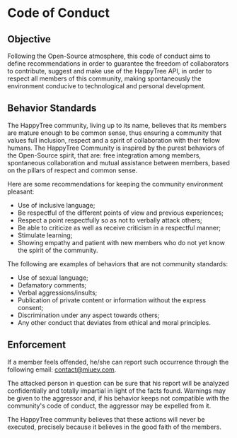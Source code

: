 # Code of Conduct

## Objective

Following the Open-Source atmosphere, this code of conduct aims to
define recommendations in order to guarantee the freedom of
collaborators to contribute, suggest and make use of the HappyTree
API, in order to respect all members of this community, making
spontaneously the environment conducive to technological and personal
development.

## Behavior Standards

The HappyTree community, living up to its name, believes that its
members are mature enough to be common sense, thus ensuring a
community that values full inclusion, respect and a spirit of
collaboration with their fellow humans. The HappyTree Community is
inspired by the purest behaviors of the Open-Source spirit, that are:
free integration among members, spontaneous collaboration and mutual
assistance between members, based on the pillars of respect and
common sense.

Here are some recommendations for keeping the community environment
pleasant:

* Use of inclusive language;
* Be respectful of the different points of view and previous
 experiences;
* Respect a point respectfully so as not to verbally attack others;
* Be able to criticize as well as receive criticism in a respectful
 manner;
* Stimulate learning;
* Showing empathy and patient with new members who do not yet know
 the spirit of the community.
 
The following are examples of behaviors that are not community
standards:

* Use of sexual language;
* Defamatory comments;
* Verbal aggressions/insults;
* Publication of private content or information without the express
 consent;
* Discrimination under any aspect towards others;
* Any other conduct that deviates from ethical and moral principles.

## Enforcement

If a member feels offended, he/she can report such occurrence through
the following email: contact@miuey.com.

The attacked person in question can be sure that his report will be
analyzed confidentially and totally impartial in light of the facts
found.
Warnings may be given to the aggressor and, if his behavior keeps not
compatible with the community's code of conduct, the aggressor may be
expelled from it.

The HappyTree community believes that these actions will never be
executed, precisely because it believes in the good faith of the
members.